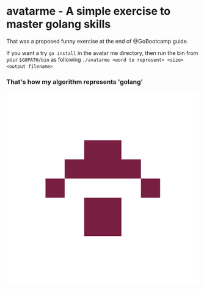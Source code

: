 # avatarme - A simple exercise to master golang skills
That was a proposed funny exercise at the end of @GoBootcamp guide. 

 If you want a try `go install` in the avatar me directory, then run the bin from your `$GOPATH/bin` as following `./avatarme <word to represent> <size> <output filename>` 

### That's how my algorithm represents 'golang'
![alt text](example.png)
